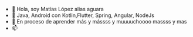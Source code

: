 - 👋 Hola, soy Matías López alias aguara
- 👀 Java, Android con Kotlin,Flutter, Spring, Angular, NodeJs
- 🌱 En proceso de aprender más y mássss y muuuuchoooo massss y mas
- 📫 

<!---
aguara123/aguara123 is a ✨ special ✨ repository because its `README.md` (this file) appears on your GitHub profile.
You can click the Preview link to take a look at your changes.
--->
